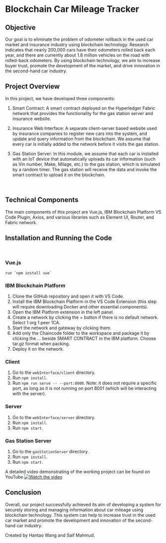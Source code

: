 
# Blockchain Car Mileage Tracker

## Objective

Our goal is to eliminate the problem of odometer rollback in the used car market and insurance industry using blockchain technology. Research indicates that nearly 200,000 cars have their odometers rolled back each year, and there are currently about 1.8 million vehicles on the road with rolled-back odometers. By using blockchain technology, we aim to increase buyer trust, promote the development of the market, and drive innovation in the second-hand car industry.

## Project Overview

In this project, we have developed three components:

1. Smart Contract: A smart contract deployed on the Hyperledger Fabric network that provides the functionality for the gas station server and insurance website. 

2. Insurance Web Interface: A separate client-server based website used by insurance companies to register new cars into the system, and update and query information from the blockchain. We assume that every car is initially added to the network before it visits the gas station.

3. Gas Station Server: In this module, we assume that each car is installed with an IoT device that automatically uploads its car information (such as Vin number, Make, Milage, etc.) to the gas station, which is simulated by a random timer. The gas station will receive the data and invoke the smart contract to upload it on the blockchain.

<br>
 
## Technical Components

The main components of this project are Vue.js, IBM Blockchain Platform VS Code Plugin, Axios, and various libraries such as Element UI, Router, and Fabric network.


## Installation and Running the Code
<br>

### Vue.js
    run `npm install vue`

### IBM Blockchain Platform

1. Clone the GitHub repository and open it with VS Code.
2. Install the IBM Blockchain Platform in the VS Code Extension (this step will require downloading Docker and other essential components).
3. Open the IBM Platform extension in the left panel.
4. Create a network by clicking the + button if there is no default network. Select 1 org 1 peer 1CA.
5. Start the network and gateway by clicking them.
6. Add only the Chaincode folder to the workspace and package it by clicking the … beside SMART CONTRACT in the IBM platform. Choose tar.gz format when packing.
7. Deploy it on the network.

### Client

1. Go to the `webInterface/client` directory.
2. Run `npm install`.
3. Run `npm run serve -- --port:8000`. Note: it does not require a specific port, as long as it is not running on port 8001 (which will be interacting with the server).

### Server

1. Go to the `webInterface/server` directory.
2. Run `npm install`.
3. Run `npm start`.

### Gas Station Server

1. Go to the `gasStationServer` directory.
2. Run `npm install`.
3. Run `npm start`.

A detailed video demonstrating of the working project can be found on YouTube 
[![Watch the video](https://img.youtube.com/vi/1oREroBu1y8/maxresdefault.jpg)](https://youtu.be/1oREroBu1y8/)


## Conclusion

Overall, our project successfully achieved its aim of developing a system for securely storing and managing information about car mileage using blockchain technology. This system can help to increase trust in the used car market and promote the development and innovation of the second-hand car industry.

Created by Hantao Wang and Saif Mahmud.
